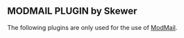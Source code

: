 ## MODMAIL PLUGIN by Skewer

The following plugins are only used for the use of [ModMail](https://github.com/kyb3r/modmail).
